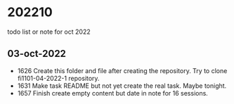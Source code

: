 # 202210
todo list or note for oct 2022


## 03-oct-2022
+ 1626 Create this folder and file after creating the repository. Try to clone fi1101-04-2022-1 repository.
+ 1631 Make task README but not yet create the real task. Maybe tonight.
+ 1657 Finish create empty content but date in note for 16 sessions.